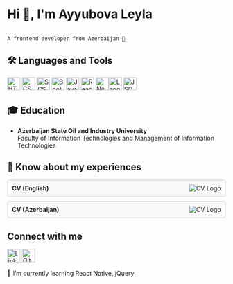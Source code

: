
# Hi 👋, I'm Ayyubova Leyla

                                                                                    A frontend developer from Azerbaijan 🚀
## 🛠 Languages and Tools

<img src="https://img.icons8.com/color/48/000000/html-5.png" alt="HTML" width="30" height="30"/> <img src="https://img.icons8.com/color/48/000000/css3.png" alt="CSS" width="30" height="30"/> <img src="https://img.icons8.com/color/48/000000/sass.png" alt="SCSS" width="30" height="30"/> <img src="https://img.icons8.com/color/48/000000/bootstrap.png" alt="Bootstrap" width="30" height="30"/> <img src="https://img.icons8.com/color/48/000000/javascript.png" alt="JavaScript" width="30" height="30"/> <img src="https://img.icons8.com/color/48/000000/react-native.png" alt="React" width="30" height="30"/> <img src="https://img.icons8.com/color/48/000000/nextjs.png" alt="Next.js" width="30" height="30"/><img src="https://img.icons8.com/color/48/000000/api.png" alt="Languages API" width="30" height="30"/> <img src="https://img.icons8.com/color/48/000000/json.png" alt="JSON" width="30" height="30"/>

## 🎓 Education

- **Azerbaijan State Oil and Industry University**  
Faculty of Information Technologies and Management of Information Technologies

## 📄 Know about my experiences

<div style="display: flex; flex-direction: column; gap: 10px;"> <a href="link_to_your_cv_english" style="text-decoration: none;"> <div style="border: 1px solid #ccc; padding: 10px; border-radius: 5px; background-color: #f9f9f9;"> <strong>CV (English)</strong> <img src="https://img.icons8.com/ios-filled/30/000000/resume.png" alt="CV Logo" style="float: right;"/> </div> </a> <a href="link_to_your_cv_azerbaijan" style="text-decoration: none;"> <div style="border: 1px solid #ccc; padding: 10px; border-radius: 5px; background-color: #f9f9f9;"> <strong>CV (Azerbaijan)</strong> <img src="https://img.icons8.com/ios-filled/30/000000/resume.png" alt="CV Logo" style="float: right;"/> </div> </a> </div>

##   Connect with me

<a href="https://www.linkedin.com/in/your_profile" target="_blank"> <img src="https://img.icons8.com/ios-filled/50/000000/linkedin.png" alt="LinkedIn" width="30" height="30"/> </a> <a href="https://github.com/your_profile" target="_blank"> <img src="https://img.icons8.com/ios-filled/50/000000/github.png" alt="GitHub" width="30" height="30"/> </a> 

🌱 I’m currently learning React Native, jQuery

